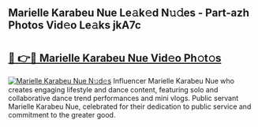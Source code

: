 ## Marielle Karabeu Nue Le𝚊k𝚎d N𝚞𝚍es - Part-azh Photos Vid𝚎o Le𝚊ks jkA7c

# <h2><a href="http://fb2mqg.evod.top/?m=Marielle+Karabeu+Nue">🔗 👉🔴 Marielle Karabeu Nue Vid𝚎o Ph𝚘t𝚘s</a></h2>

[![Marielle Karabeu Nue N𝚞d𝚎s](https://i.imgur.com/8V9OHl7.gif)](http://fb2mqg.evod.top/?m=Marielle+Karabeu+Nue)
Influencer Marielle Karabeu Nue who creates engaging lifestyle and dance content, featuring solo and collaborative dance trend performances and mini vlogs. Public servant Marielle Karabeu Nue, celebrated for their dedication to public service and commitment to the greater good. 
